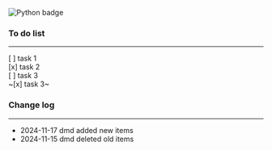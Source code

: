 ![Python badge](https://img.shields.io/badge/Python-3776AB?style=for-the-badge&logo=python&logoColor=white)

### To do list

---

[ ] task 1  
[x] task 2  
[ ] task 3  
~[x] task 3~  



### Change log

---

- 2024-11-17 dmd    added new items  
- 2024-11-15 dmd    deleted old items  
